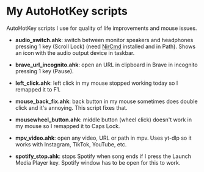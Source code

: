 # My AutoHotKey scripts
AutoHotKey scripts I use for quality of life improvements and mouse issues.

- **audio_switch.ahk**: switch between monitor speakers and headphones pressing 1 key (Scroll Lock) (need [NirCmd](https://www.nirsoft.net/utils/nircmd.html) installed and in Path). Shows an icon with the audio output device in taskbar.

- **brave_url_incognito.ahk**: open an URL in clipboard in Brave in incognito pressing 1 key (Pause).

- **left_click.ahk**: left click in my mouse stopped working today so I remapped it to F1.

- **mouse_back_fix.ahk**: back button in my mouse sometimes does double click and it's annoying. This script fixes that.

- **mousewheel_button.ahk**: middle button (wheel click) doesn't work in my mouse so I remapped it to Caps Lock.

- **mpv_video.ahk**: open any video, URL or path in mpv. Uses yt-dlp so it works with Instagram, TikTok, YouTube, etc.

- **spotify_stop.ahk**: stops Spotify when song ends if I press the Launch Media Player key. Spotify window has to be open for this to work.

